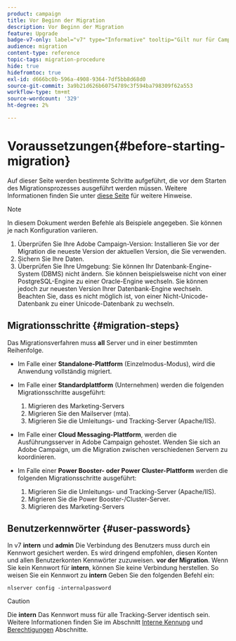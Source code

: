 ```yaml
---
product: campaign
title: Vor Beginn der Migration
description: Vor Beginn der Migration
feature: Upgrade
badge-v7-only: label="v7" type="Informative" tooltip="Gilt nur für Campaign Classic v7"
audience: migration
content-type: reference
topic-tags: migration-procedure
hide: true
hidefromtoc: true
exl-id: d666bc0b-596a-4908-9364-7df5bb8d68d0
source-git-commit: 3a9b21d626b60754789c3f594ba798309f62a553
workflow-type: tm+mt
source-wordcount: '329'
ht-degree: 2%

---
```


# Voraussetzungen{#before-starting-migration}



Auf dieser Seite werden bestimmte Schritte aufgeführt, die vor dem Starten des Migrationsprozesses ausgeführt werden müssen. Weitere Informationen finden Sie unter [diese Seite](about-migration.md) für weitere Hinweise.

>[!NOTE]
>
>In diesem Dokument werden Befehle als Beispiele angegeben. Sie können je nach Konfiguration variieren.

1. Überprüfen Sie Ihre Adobe Campaign-Version: Installieren Sie vor der Migration die neueste Version der aktuellen Version, die Sie verwenden.
1. Sichern Sie Ihre Daten.
1. Überprüfen Sie Ihre Umgebung: Sie können Ihr Datenbank-Engine-System (DBMS) nicht ändern. Sie können beispielsweise nicht von einer PostgreSQL-Engine zu einer Oracle-Engine wechseln. Sie können jedoch zur neuesten Version Ihrer Datenbank-Engine wechseln. Beachten Sie, dass es nicht möglich ist, von einer Nicht-Unicode-Datenbank zu einer Unicode-Datenbank zu wechseln.

## Migrationsschritte {#migration-steps}

Das Migrationsverfahren muss **all** Server und in einer bestimmten Reihenfolge.

* Im Falle einer **Standalone-Plattform** (Einzelmodus-Modus), wird die Anwendung vollständig migriert.
* Im Falle einer **Standardplattform** (Unternehmen) werden die folgenden Migrationsschritte ausgeführt:

   1. Migrieren des Marketing-Servers
   1. Migrieren Sie den Mailserver (mta).
   1. Migrieren Sie die Umleitungs- und Tracking-Server (Apache/IIS).

* Im Falle einer **Cloud Messaging-Plattform**, werden die Ausführungsserver in Adobe Campaign gehostet. Wenden Sie sich an Adobe Campaign, um die Migration zwischen verschiedenen Servern zu koordinieren.
* Im Falle einer **Power Booster- oder Power Cluster-Plattform** werden die folgenden Migrationsschritte ausgeführt:

   1. Migrieren Sie die Umleitungs- und Tracking-Server (Apache/IIS).
   1. Migrieren Sie die Power Booster-/Cluster-Server.
   1. Migrieren des Marketing-Servers

## Benutzerkennwörter {#user-passwords}

In v7 **intern** und **admin** Die Verbindung des Benutzers muss durch ein Kennwort gesichert werden. Es wird dringend empfohlen, diesen Konten und allen Benutzerkonten Kennwörter zuzuweisen. **vor der Migration**. Wenn Sie kein Kennwort für **intern**, können Sie keine Verbindung herstellen. So weisen Sie ein Kennwort zu **intern** Geben Sie den folgenden Befehl ein:

```
nlserver config -internalpassword
```

>[!CAUTION]
>
>Die **intern** Das Kennwort muss für alle Tracking-Server identisch sein. Weitere Informationen finden Sie im Abschnitt [Interne Kennung](../../installation/using/configuring-campaign-server.md#internal-identifier) und [Berechtigungen](../../platform/using/access-management.md) Abschnitte.
